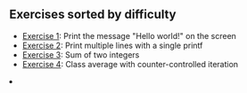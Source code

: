 ## Exercises sorted by difficulty
* [Exercise 1](./ex1.c/): Print the message "Hello world!" on the screen
* [Exercise 2](./ex2.c/): Print multiple lines with a single printf
* [Exercise 3](./ex3.c/): Sum of two integers
* [Exercise 4](./ex4.c/): Class average with counter-controlled iteration
<li></li>

